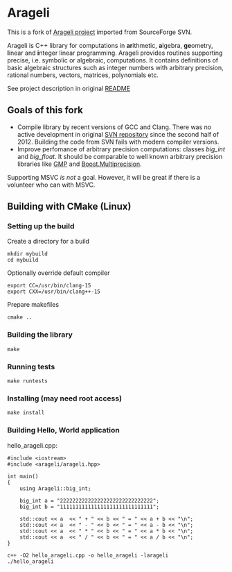 # Arageli

This is a fork of [Arageli project](http://www.arageli.org) imported from SourceForge SVN.

Arageli is C++ library for computations in **ar**ithmetic, **a**lgebra, **ge**ometry, **l**inear and **i**nteger linear programming. Arageli provides routines supporting precise, i.e. symbolic or algebraic, computations. It contains definitions of basic algebraic structures such as integer numbers with arbitrary precision, rational numbers, vectors, matrices, polynomials etc.

See project description in original [README](/README)


## Goals of this fork

- Compile library by recent versions of GCC and Clang. There was no active development in original [SVN repository](https://sourceforge.net/p/arageli/code/HEAD/tree/) since the second half of 2012. Building the code from SVN fails with modern compiler versions.  
- Improve perfomance of arbitrary precision computations: classes *big_int* and *big_float*. It should be comparable to well known arbitrary precision libraries like [GMP](https://gmplib.org) and [Boost.Multiprecision](https://github.com/boostorg/multiprecision).

Supporting MSVC *is not* a goal. However, it will be great if there is a volunteer who can with MSVC.

## Building with CMake (Linux)

###  Setting up the build

Create a directory for a build

```
mkdir mybuild
cd mybuild
```

Optionally override default compiler 

```
export CC=/usr/bin/clang-15
export CXX=/usr/bin/clang++-15
```

Prepare makefiles 

```
cmake ..
```

### Building the library
``` 
make
```

### Running tests
```
make runtests
```

### Installing (may need root access) 
```    
make install
```

### Building Hello, World application

hello_arageli.cpp:

```
#include <iostream>
#include <arageli/arageli.hpp>

int main()
{
    using Arageli::big_int;

    big_int a = "222222222222222222222222222222";
    big_int b = "111111111111111111111111111111";

    std::cout << a  << " + " << b << " = " << a + b << "\n";
    std::cout << a  << " - " << b << " = " << a - b << "\n";
    std::cout << a  << " * " << b << " = " << a * b << "\n";
    std::cout << a  << " / " << b << " = " << a / b << "\n";
}
```

```
c++ -O2 hello_arageli.cpp -o hello_arageli -larageli
./hello_arageli
```
